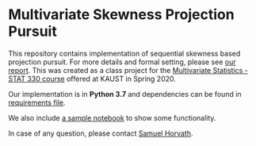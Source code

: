 # Multivariate Skewness Projection Pursuit

This repository contains implementation of sequential skewness based projection pursuit. For more details and formal setting, please see [our report](report.pdf). This was created as a class project for the [Multivariate Statistics - STAT 330 course](https://academicaffairs.kaust.edu.sa/Courses/Pages/DownloadSyllabus.aspx?Year=2020&Semester=030&Course=00090033&V=I) offered at KAUST in Spring 2020.

Our implementation is in **Python 3.7** and dependencies can be found in [requirements file](requirements.txt). 

We also include [a sample notebook](Example_notebook.ipynb) to show some functionality.

In case of any question, please contact [Samuel Horvath](mailto:samohorvath11@gmail.com).
